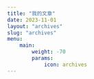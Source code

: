 ```yaml
---
title: "我的文章"
date: 2023-11-01
layout: "archives"
slug: "archives"
menu:
    main:
        weight: -70
        params: 
            icon: archives
---
```

